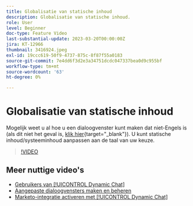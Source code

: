 ```yaml
---
title: Globalisatie van statische inhoud
description: Globalisatie van statische inhoud.
role: User
level: Beginner
doc-type: Feature Video
last-substantial-update: 2023-03-20T00:00:00Z
jira: KT-12966
thumbnail: 3416924.jpeg
exl-id: 19ccc619-50f9-4737-875c-8f87f55a0183
source-git-commit: 7e4dd6f3d2e3a34751dcdc047337bea0d9c955bf
workflow-type: tm+mt
source-wordcount: '63'
ht-degree: 0%

---
```


# Globalisatie van statische inhoud

Mogelijk weet u al hoe u een dialoogvenster kunt maken dat niet-Engels is (als dit niet het geval is, [klik hier](https://nation.marketo.com/t5/dynamic-chat-discussion/design-non-english-language-conversations-in-dynamic-chat/m-p/324317#M39){target="_blank"}). U kunt statische inhoud/systeeminhoud aanpassen aan de taal van uw keuze.

>[!VIDEO](https://video.tv.adobe.com/v/3416924/?quality=12&learn=on)

## Meer nuttige video&#39;s

* [Gebruikers van [!UICONTROL Dynamic Chat] ](user-management.md)
* [Aangepaste dialoogvensters maken en beheren](dialogue-management.md)
* [Marketo-integratie activeren met [!UICONTROL Dynamic Chat] ](marketo-integration.md)
